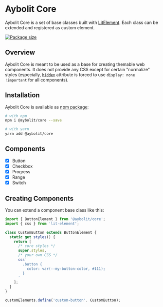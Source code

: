 # Aybolit Core

Aybolit Core is a set of base classes built with [LitElement](https://github.com/Polymer/lit-element). Each class can be extended and registered as custom element.

[![Package size](https://badgen.net/bundlephobia/minzip/@aybolit/core)](https://bundlephobia.com/result?p=@aybolit/core)

## Overview

Aybolit Core is meant to be used as a base for creating themable web components. It does not provide any CSS except for certain "normalize" styles (especially, [`hidden`](https://developer.mozilla.org/en-US/docs/Web/HTML/Global_attributes/hidden) attribute is forced to use `display: none !important` for all components).

## Installation

Aybolit Core is available as [npm package](https://www.npmjs.com/package/@aybolit/core):

```sh
# with npm
npm i @aybolit/core --save

# with yarn
yarn add @aybolit/core
```

## Components

- [x] Button
- [x] Checkbox
- [x] Progress
- [x] Range
- [x] Switch

## Creating Components

You can extend a component base class like this:

```js
import { ButtonElement } from '@aybolit/core';
import { css } from 'lit-element';

class CustomButton extends ButtonElement {
  static get styles() {
    return [
      /* core styles */
      super.styles,
      /* your own CSS */
      css`
        .button {
          color: var(--my-button-color, #111);
        }
      `
    ];
  }
}

customElements.define('custom-button', CustomButton);
```
